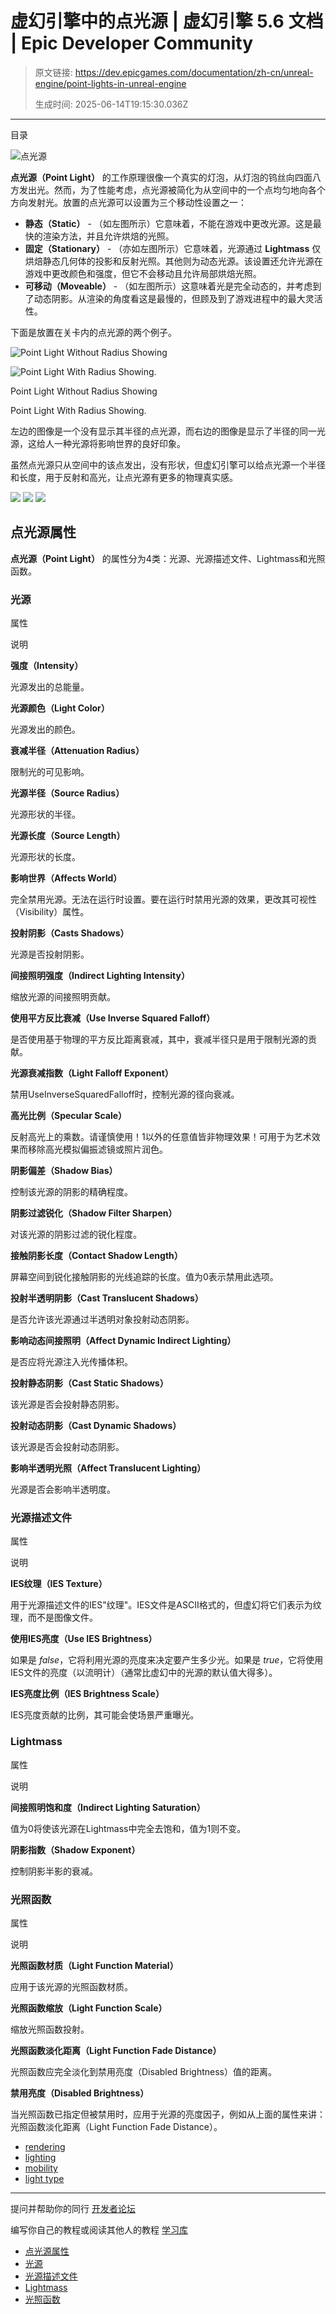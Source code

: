 # 虚幻引擎中的点光源 | 虚幻引擎 5.6 文档 | Epic Developer Community

> 原文链接: https://dev.epicgames.com/documentation/zh-cn/unreal-engine/point-lights-in-unreal-engine
> 
> 生成时间: 2025-06-14T19:15:30.036Z

---

目录

![点光源](https://dev.epicgames.com/community/api/documentation/image/3fcb0344-f21c-4633-bc4e-1399a96d9466?resizing_type=fill&width=1920&height=335)

**点光源（Point Light）** 的工作原理很像一个真实的灯泡，从灯泡的钨丝向四面八方发出光。然而，为了性能考虑，点光源被简化为从空间中的一个点均匀地向各个方向发射光。放置的点光源可以设置为三个移动性设置之一：

-   **静态（Static）** - （如左图所示）它意味着，不能在游戏中更改光源。这是最快的渲染方法，并且允许烘焙的光照。
-   **固定（Stationary）** - （亦如左图所示）它意味着，光源通过 **Lightmass** 仅烘焙静态几何体的投影和反射光照。其他则为动态光源。该设置还允许光源在游戏中更改颜色和强度，但它不会移动且允许局部烘焙光照。
-   **可移动（Moveable）** - （如左图所示）这意味着光是完全动态的，并考虑到了动态阴影。从渲染的角度看这是最慢的，但顾及到了游戏进程中的最大灵活性。

下面是放置在关卡内的点光源的两个例子。

![Point Light Without Radius Showing](https://d1iv7db44yhgxn.cloudfront.net/documentation/images/d35e73ce-f4ae-436e-8477-6ea3f5b6230d/pointlight_004.png)

![Point Light With Radius Showing.](https://d1iv7db44yhgxn.cloudfront.net/documentation/images/8ca8dde7-bbca-4f5f-a74e-4e8640769019/pointlight_005.png)

Point Light Without Radius Showing

Point Light With Radius Showing.

左边的图像是一个没有显示其半径的点光源，而右边的图像是显示了半径的同一光源，这给人一种光源将影响世界的良好印象。

虽然点光源只从空间中的该点发出，没有形状，但虚幻引擎可以给点光源一个半径和长度，用于反射和高光，让点光源有更多的物理真实感。

![](https://d1iv7db44yhgxn.cloudfront.net/documentation/images/f259c03c-61f6-4ba0-9614-0cfa03938b51/pointlight_001.png) ![](https://d1iv7db44yhgxn.cloudfront.net/documentation/images/3a3b3abd-ad54-40e5-b113-3334da5174b8/pointlight_002.png) ![](https://d1iv7db44yhgxn.cloudfront.net/documentation/images/c50f302c-5024-4e0d-809b-1a262c42a795/pointlight_003.png)

## 点光源属性

**点光源（Point Light）** 的属性分为4类：光源、光源描述文件、Lightmass和光照函数。

### 光源

属性

说明

**强度（Intensity）**

光源发出的总能量。

**光源颜色（Light Color）**

光源发出的颜色。

**衰减半径（Attenuation Radius）**

限制光的可见影响。

**光源半径（Source Radius）**

光源形状的半径。

**光源长度（Source Length）**

光源形状的长度。

**影响世界（Affects World）**

完全禁用光源。无法在运行时设置。要在运行时禁用光源的效果，更改其可视性（Visibility）属性。

**投射阴影（Casts Shadows）**

光源是否投射阴影。

**间接照明强度（Indirect Lighting Intensity）**

缩放光源的间接照明贡献。

**使用平方反比衰减（Use Inverse Squared Falloff）**

是否使用基于物理的平方反比距离衰减，其中，衰减半径只是用于限制光源的贡献。

**光源衰减指数（Light Falloff Exponent）**

禁用UseInverseSquaredFalloff时，控制光源的径向衰减。

**高光比例（Specular Scale）**

反射高光上的乘数。请谨慎使用！1以外的任意值皆非物理效果！可用于为艺术效果而移除高光模拟偏振滤镜或照片润色。

**阴影偏差（Shadow Bias）**

控制该光源的阴影的精确程度。

**阴影过滤锐化（Shadow Filter Sharpen）**

对该光源的阴影过滤的锐化程度。

**接触阴影长度（Contact Shadow Length）**

屏幕空间到锐化接触阴影的光线追踪的长度。值为0表示禁用此选项。

**投射半透明阴影（Cast Translucent Shadows）**

是否允许该光源通过半透明对象投射动态阴影。

**影响动态间接照明（Affect Dynamic Indirect Lighting）**

是否应将光源注入光传播体积。

**投射静态阴影（Cast Static Shadows）**

该光源是否会投射静态阴影。

**投射动态阴影（Cast Dynamic Shadows）**

该光源是否会投射动态阴影。

**影响半透明光照（Affect Translucent Lighting）**

光源是否会影响半透明度。

### 光源描述文件

属性

说明

**IES纹理（IES Texture）**

用于光源描述文件的IES"纹理"。IES文件是ASCII格式的，但虚幻将它们表示为纹理，而不是图像文件。

**使用IES亮度（Use IES Brightness）**

如果是 *false*，它将利用光源的亮度来决定要产生多少光。如果是 *true*，它将使用IES文件的亮度（以流明计）（通常比虚幻中的光源的默认值大得多）。

**IES亮度比例（IES Brightness Scale）**

IES亮度贡献的比例，其可能会使场景严重曝光。

### Lightmass

属性

说明

**间接照明饱和度（Indirect Lighting Saturation）**

值为0将使该光源在Lightmass中完全去饱和，值为1则不变。

**阴影指数（Shadow Exponent）**

控制阴影半影的衰减。

### 光照函数

属性

说明

**光照函数材质（Light Function Material）**

应用于该光源的光照函数材质。

**光照函数缩放（Light Function Scale）**

缩放光照函数投射。

**光照函数淡化距离（Light Function Fade Distance）**

光照函数应完全淡化到禁用亮度（Disabled Brightness）值的距离。

**禁用亮度（Disabled Brightness）**

当光照函数已指定但被禁用时，应用于光源的亮度因子，例如从上面的属性来讲：光照函数淡化距离（Light Function Fade Distance）。

-   [rendering](https://dev.epicgames.com/community/search?query=rendering)
-   [lighting](https://dev.epicgames.com/community/search?query=lighting)
-   [mobility](https://dev.epicgames.com/community/search?query=mobility)
-   [light type](https://dev.epicgames.com/community/search?query=light%20type)

* * *

提问并帮助你的同行 [开发者论坛](https://forums.unrealengine.com/categories?tag=unreal-engine)

编写你自己的教程或阅读其他人的教程 [学习库](https://dev.epicgames.com/community/unreal-engine/learning)

-   [点光源属性](/documentation/zh-cn/unreal-engine/point-lights-in-unreal-engine#%E7%82%B9%E5%85%89%E6%BA%90%E5%B1%9E%E6%80%A7)
-   [光源](/documentation/zh-cn/unreal-engine/point-lights-in-unreal-engine#%E5%85%89%E6%BA%90)
-   [光源描述文件](/documentation/zh-cn/unreal-engine/point-lights-in-unreal-engine#%E5%85%89%E6%BA%90%E6%8F%8F%E8%BF%B0%E6%96%87%E4%BB%B6)
-   [Lightmass](/documentation/zh-cn/unreal-engine/point-lights-in-unreal-engine#lightmass)
-   [光照函数](/documentation/zh-cn/unreal-engine/point-lights-in-unreal-engine#%E5%85%89%E7%85%A7%E5%87%BD%E6%95%B0)